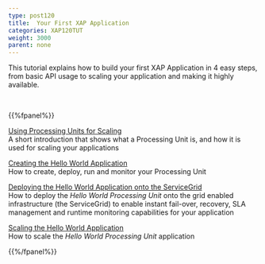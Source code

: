 ```yaml
---
type: post120
title:  Your First XAP Application
categories: XAP120TUT
weight: 3000
parent: none
---
```



This tutorial explains how to build your first XAP Application in 4 easy steps, from basic API usage to scaling your application and making it highly available.

<br>

{{%fpanel%}}


[Using Processing Units for Scaling](./first-xap-app-step-1.html)<br>
A short introduction that shows what a Processing Unit is, and how it is used for scaling your applications

[Creating the Hello World Application](./first-xap-app-step-2.html)<br>
How to create, deploy, run and monitor your Processing Unit

[Deploying the Hello World Application onto the ServiceGrid](./first-xap-app-step-2.html)<br>
How to deploy the _Hello World Processing Unit_ onto the grid enabled infrastructure (the ServiceGrid) to enable instant fail-over, recovery, SLA management and runtime monitoring capabilities for your application

[Scaling the Hello World Application](./first-xap-app-step-3.html)<br>
How to scale the _Hello World Processing Unit_ application

{{%/fpanel%}}
